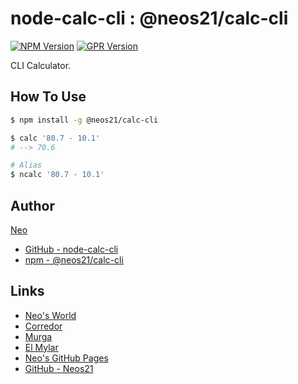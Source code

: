 # node-calc-cli : @neos21/calc-cli

[![NPM Version](https://img.shields.io/npm/v/@neos21/calc-cli.svg)](https://www.npmjs.com/package/@neos21/calc-cli) [![GPR Version](https://img.shields.io/github/package-json/v/neos21/node-calc-cli?label=github)](https://github.com/Neos21/node-calc-cli/packages/328038)

CLI Calculator.


## How To Use

```sh
$ npm install -g @neos21/calc-cli

$ calc '80.7 - 10.1'
# --> 70.6

# Alias
$ ncalc '80.7 - 10.1'
```


## Author

[Neo](http://neo.s21.xrea.com/)

- [GitHub - node-calc-cli](https://github.com/Neos21/node-calc-cli)
- [npm - @neos21/calc-cli](https://www.npmjs.com/package/@neos21/calc-cli)


## Links

- [Neo's World](http://neo.s21.xrea.com/)
- [Corredor](https://neos21.hatenablog.com/)
- [Murga](https://neos21.hatenablog.jp/)
- [El Mylar](https://neos21.hateblo.jp/)
- [Neo's GitHub Pages](https://neos21.github.io/)
- [GitHub - Neos21](https://github.com/Neos21/)
